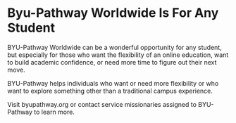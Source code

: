 # Byu-Pathway Worldwide Is For Any Student

BYU-Pathway Worldwide can be a wonderful opportunity for any student, but especially for those who want the flexibility of an online education, want to build academic confidence, or need more time to figure out their next move.

BYU-Pathway helps individuals who want or need more flexibility or who want to explore something other than a traditional campus experience.

Visit byupathway.org or contact service missionaries assigned to BYU-Pathway to learn more.


